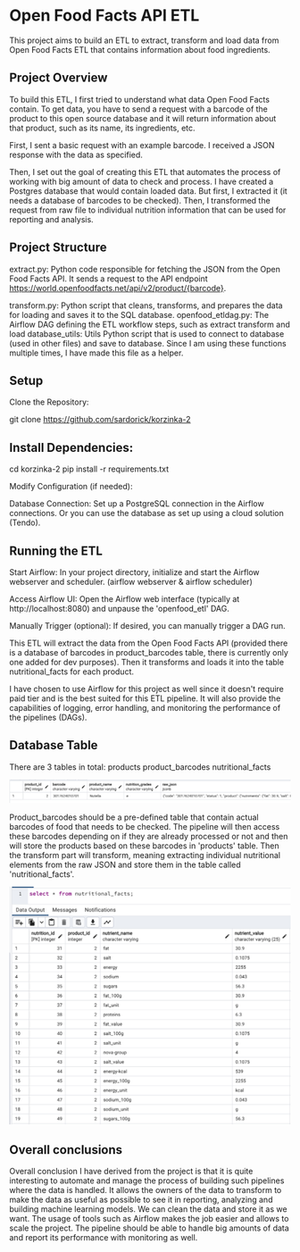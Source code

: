 # Open Food Facts API ETL

This project aims to build an ETL to extract, transform and load data from Open Food Facts ETL that contains information about food ingredients. 

## Project Overview

To build this ETL, I first tried to understand what data Open Food Facts contain. To get data, you have to send a request with a barcode of the product to this open source database and it will return information about that product, such as its name, its ingredients, etc. 

First, I sent a basic request with an example barcode. I received a JSON response with the data as specified. 

Then, I set out the goal of creating this ETL that automates the process of working with big amount of data to check and process. I have created a Postgres database that would contain loaded data. But first, I extracted it (it needs a database of barcodes to be checked). Then, I transformed the request from raw file to individual nutrition information that can be used for reporting and analysis. 


## Project Structure

extract.py: Python code responsible for fetching the  JSON from the Open Food Facts API. It sends a request to the API endpoint https://world.openfoodfacts.net/api/v2/product/{barcode}.

transform.py: Python script that cleans, transforms, and prepares the data for loading and saves it to the SQL database.
openfood_etldag.py: The Airflow DAG defining the ETL workflow steps, such as extract transform and load
database_utils: Utils Python script that is used to connect to database (used in other files) and save to database. Since I am using these functions multiple times, I have made this file as a helper.

## Setup

Clone the Repository:

git clone https://github.com/sardorick/korzinka-2

## Install Dependencies:

cd korzinka-2
pip install -r requirements.txt 


Modify Configuration (if needed):

Database Connection: Set up a PostgreSQL connection in the Airflow connections. 
Or you can use the database as set up using a cloud solution (Tendo).


## Running the ETL

Start Airflow: In your project directory, initialize and start the Airflow webserver and scheduler. (airflow webserver & airflow scheduler)

Access Airflow UI: Open the Airflow web interface (typically at http://localhost:8080) and unpause the 'openfood_etl' DAG.

Manually Trigger (optional): If desired, you can manually trigger a DAG run.

This ETL will extract the data from the Open Food Facts API (provided there is a database of barcodes in product_barcodes table, there is currently only one added for dev purposes). Then it transforms and loads it into the table nutritional_facts for each product.

I have chosen to use Airflow for this project as well since it doesn't require paid tier and is the best suited for this ETL pipeline. It will also provide the capabilities of logging, error handling, and monitoring the performance of the pipelines (DAGs).

## Database Table

There are 3 tables in total:
products
product_barcodes
nutritional_facts

<img src="img1.png" alt="Alt text">

Product_barcodes should be a pre-defined table that contain actual barcodes of food that needs to be checked. The pipeline will then access these barcodes depending on if they are already processed or not and then will store the products based on these barcodes in 'products' table. Then the transform part will transform, meaning extracting individual nutritional elements from the raw JSON and store them in the table called 'nutritional_facts'.

<img src="img2.png" alt="Alt text">

## Overall conclusions

Overall conclusion I have derived from the project is that it is quite interesting to automate and manage the process of building such pipelines where the data is handled. It allows the owners of the data to transform to make the data as useful as possible to see it in reporting, analyzing and building machine learning models. We can clean the data and store it as we want. The usage of tools such as Airflow makes the job easier and allows to scale the project. The pipeline should be able to handle big amounts of data and report its performance with monitoring as well.